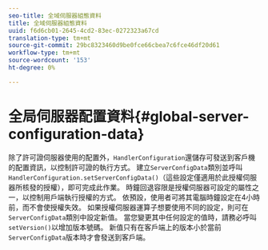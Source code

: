 ```yaml
---
seo-title: 全域伺服器組態資料
title: 全域伺服器組態資料
uuid: f6d6cb01-2645-4cd2-83ec-0272323a67cd
translation-type: tm+mt
source-git-commit: 29bc8323460d9be0fce66cbea7c6fce46df20d61
workflow-type: tm+mt
source-wordcount: '153'
ht-degree: 0%

---
```



# 全局伺服器配置資料{#global-server-configuration-data}

除了許可證伺服器使用的配置外，`HandlerConfiguration`還儲存可發送到客戶機的配置資訊，以控制許可證的執行方式。 建立`ServerConfigData`類別並呼叫`HandlerConfiguration.setServerConfigData()`（這些設定僅適用於此授權伺服器所核發的授權），即可完成此作業。 時鐘回退容限是授權伺服器可設定的屬性之一，以控制用戶端執行授權的方式。 依預設，使用者可將其電腦時鐘設定在4小時前，而不會使授權失效。 如果授權伺服器運算子想要使用不同的設定，則可在`ServerConfigData`類別中設定新值。 當您變更其中任何設定的值時，請務必呼叫`setVersion()`以增加版本號碼。 新值只有在客戶端上的版本小於當前`ServerConfigData`版本時才會發送到客戶端。
